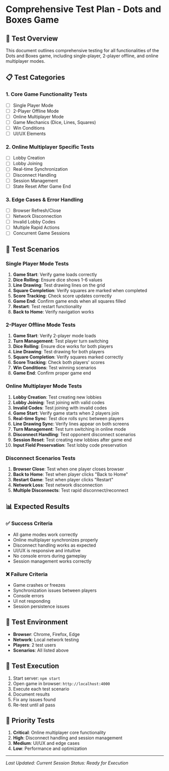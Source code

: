 # Comprehensive Test Plan - Dots and Boxes Game

## 🎯 Test Overview
This document outlines comprehensive testing for all functionalities of the Dots and Boxes game, including single-player, 2-player offline, and online multiplayer modes.

## 📋 Test Categories

### 1. Core Game Functionality Tests
- [ ] Single Player Mode
- [ ] 2-Player Offline Mode  
- [ ] Online Multiplayer Mode
- [ ] Game Mechanics (Dice, Lines, Squares)
- [ ] Win Conditions
- [ ] UI/UX Elements

### 2. Online Multiplayer Specific Tests
- [ ] Lobby Creation
- [ ] Lobby Joining
- [ ] Real-time Synchronization
- [ ] Disconnect Handling
- [ ] Session Management
- [ ] State Reset After Game End

### 3. Edge Cases & Error Handling
- [ ] Browser Refresh/Close
- [ ] Network Disconnection
- [ ] Invalid Lobby Codes
- [ ] Multiple Rapid Actions
- [ ] Concurrent Game Sessions

## 🧪 Test Scenarios

### Single Player Mode Tests
1. **Game Start**: Verify game loads correctly
2. **Dice Rolling**: Ensure dice shows 1-6 values
3. **Line Drawing**: Test drawing lines on the grid
4. **Square Completion**: Verify squares are marked when completed
5. **Score Tracking**: Check score updates correctly
6. **Game End**: Confirm game ends when all squares filled
7. **Restart**: Test restart functionality
8. **Back to Home**: Verify navigation works

### 2-Player Offline Mode Tests
1. **Game Start**: Verify 2-player mode loads
2. **Turn Management**: Test player turn switching
3. **Dice Rolling**: Ensure dice works for both players
4. **Line Drawing**: Test drawing for both players
5. **Square Completion**: Verify squares marked correctly
6. **Score Tracking**: Check both players' scores
7. **Win Conditions**: Test winning scenarios
8. **Game End**: Confirm proper game end

### Online Multiplayer Mode Tests
1. **Lobby Creation**: Test creating new lobbies
2. **Lobby Joining**: Test joining with valid codes
3. **Invalid Codes**: Test joining with invalid codes
4. **Game Start**: Verify game starts when 2 players join
5. **Real-time Sync**: Test dice rolls sync between players
6. **Line Drawing Sync**: Verify lines appear on both screens
7. **Turn Management**: Test turn switching in online mode
8. **Disconnect Handling**: Test opponent disconnect scenarios
9. **Session Reset**: Test creating new lobbies after game end
10. **Input Field Preservation**: Test lobby code preservation

### Disconnect Scenarios Tests
1. **Browser Close**: Test when one player closes browser
2. **Back to Home**: Test when player clicks "Back to Home"
3. **Restart Game**: Test when player clicks "Restart"
4. **Network Loss**: Test network disconnection
5. **Multiple Disconnects**: Test rapid disconnect/reconnect

## 📊 Expected Results

### ✅ Success Criteria
- All game modes work correctly
- Online multiplayer synchronizes properly
- Disconnect handling works as expected
- UI/UX is responsive and intuitive
- No console errors during gameplay
- Session management works correctly

### ❌ Failure Criteria
- Game crashes or freezes
- Synchronization issues between players
- Console errors
- UI not responding
- Session persistence issues

## 🔧 Test Environment
- **Browser**: Chrome, Firefox, Edge
- **Network**: Local network testing
- **Players**: 2 test users
- **Scenarios**: All listed above

## 📝 Test Execution
1. Start server: `npm start`
2. Open game in browser: `http://localhost:4000`
3. Execute each test scenario
4. Document results
5. Fix any issues found
6. Re-test until all pass

## 🎯 Priority Tests
1. **Critical**: Online multiplayer core functionality
2. **High**: Disconnect handling and session management
3. **Medium**: UI/UX and edge cases
4. **Low**: Performance and optimization

---
*Last Updated: Current Session*
*Status: Ready for Execution* 
